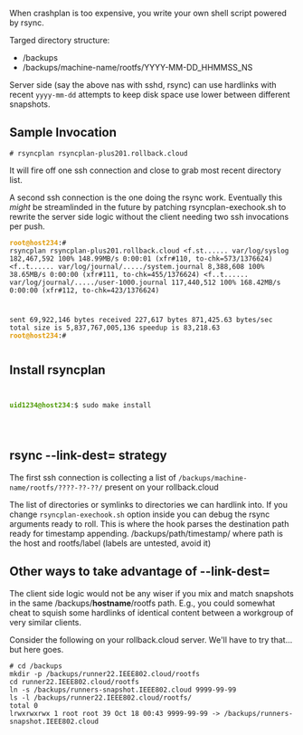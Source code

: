 When crashplan is too expensive, you write your own shell script powered by rsync.

Targed directory structure:
* /backups
* /backups/machine-name/rootfs/YYYY-MM-DD_HHMMSS_NS

Server side (say the above nas with sshd, rsync) can use hardlinks with recent <code>yyyy-mm-dd</code> attempts 
to keep disk space use lower between different snapshots.

## Sample Invocation

<code># rsyncplan rsyncplan-plus201.rollback.cloud </code>

It will fire off one ssh connection and close to grab most recent
directory list. 

A second ssh connection is the one doing the rsync
work. Eventually this *might* be streamlinded in the future 
by patching rsyncplan-exechook.sh to rewrite the server side logic
without the client needing two ssh invocations per push.

<code><pre><font color="#E09A06"><b>root@host234</b></font>:# rsyncplan rsyncplan-plus201.rollback.cloud
&lt;f.st...... var/log/syslog
    182,467,592 100%  148.99MB/s    0:00:01 (xfr#110, to-chk=573/1376624)
&lt;f..t...... var/log/journal/...../system.journal
      8,388,608 100%   38.65MB/s    0:00:00 (xfr#111, to-chk=455/1376624)
&lt;f..t...... var/log/journal/...../user-1000.journal
    117,440,512 100%  168.42MB/s    0:00:00 (xfr#112, to-chk=423/1376624)

sent 69,922,146 bytes  received 227,617 bytes  871,425.63 bytes/sec
total size is 5,837,767,005,136  speedup is 83,218.63
<font color="#E09A06"><b>root@host234</b></font>:# 
</pre></code>

## Install rsyncplan

<code><font color="#4E9A06">
<pre><b>uid1234@host234</b></font>:$ sudo make install</pre>
</font></code>
</pre></code>

## rsync --link-dest= strategy

The first ssh connection is collecting a list
of <code>/backups/machine-name/rootfs/????-??-??/</code> present on
your rollback.cloud

The list of directories or symlinks to directories we can hardlink into.
If you change <code>rsyncplan-exechook.sh</code> option inside you can debug
the rsync arguments ready to roll. This is where the hook parses the
destination path ready for timestamp appending. /backups/path/timestamp/
where path is the host and rootfs/label (labels are untested, avoid it)

## Other ways to take advantage of --link-dest=

The client side logic would not be any wiser if you mix and
match snapshots in the same /backups/<b>hostname</b>/rootfs
path. E.g., you could somewhat cheat to squish some hardlinks
of identical content between a workgroup of very similar
clients.

Consider the following on your rollback.cloud server.
We'll have to try that... but here goes.

<pre><code># cd /backups
mkdir -p /backups/runner22.IEEE802.cloud/rootfs
cd runner22.IEEE802.cloud/rootfs
ln -s /backups/runners-snapshot.IEEE802.cloud 9999-99-99
ls -l /backups/runner22.IEEE802.cloud/rootfs/
total 0
lrwxrwxrwx 1 root root 39 Oct 18 00:43 9999-99-99 -> /backups/runners-snapshot.IEEE802.cloud
</code></pre>

